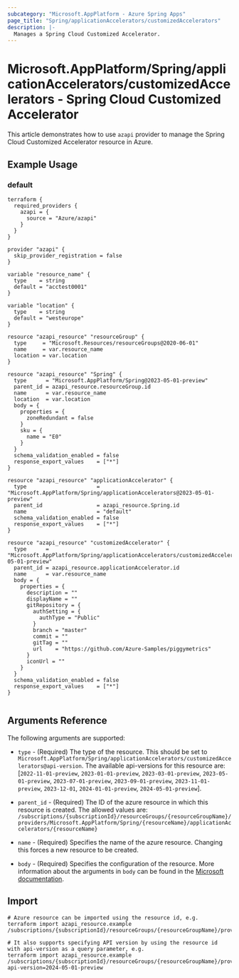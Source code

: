 ```yaml
---
subcategory: "Microsoft.AppPlatform - Azure Spring Apps"
page_title: "Spring/applicationAccelerators/customizedAccelerators"
description: |-
  Manages a Spring Cloud Customized Accelerator.
---
```


# Microsoft.AppPlatform/Spring/applicationAccelerators/customizedAccelerators - Spring Cloud Customized Accelerator

This article demonstrates how to use `azapi` provider to manage the Spring Cloud Customized Accelerator resource in Azure.

## Example Usage

### default

```hcl
terraform {
  required_providers {
    azapi = {
      source = "Azure/azapi"
    }
  }
}

provider "azapi" {
  skip_provider_registration = false
}

variable "resource_name" {
  type    = string
  default = "acctest0001"
}

variable "location" {
  type    = string
  default = "westeurope"
}

resource "azapi_resource" "resourceGroup" {
  type     = "Microsoft.Resources/resourceGroups@2020-06-01"
  name     = var.resource_name
  location = var.location
}

resource "azapi_resource" "Spring" {
  type      = "Microsoft.AppPlatform/Spring@2023-05-01-preview"
  parent_id = azapi_resource.resourceGroup.id
  name      = var.resource_name
  location  = var.location
  body = {
    properties = {
      zoneRedundant = false
    }
    sku = {
      name = "E0"
    }
  }
  schema_validation_enabled = false
  response_export_values    = ["*"]
}

resource "azapi_resource" "applicationAccelerator" {
  type                      = "Microsoft.AppPlatform/Spring/applicationAccelerators@2023-05-01-preview"
  parent_id                 = azapi_resource.Spring.id
  name                      = "default"
  schema_validation_enabled = false
  response_export_values    = ["*"]
}

resource "azapi_resource" "customizedAccelerator" {
  type      = "Microsoft.AppPlatform/Spring/applicationAccelerators/customizedAccelerators@2023-05-01-preview"
  parent_id = azapi_resource.applicationAccelerator.id
  name      = var.resource_name
  body = {
    properties = {
      description = ""
      displayName = ""
      gitRepository = {
        authSetting = {
          authType = "Public"
        }
        branch = "master"
        commit = ""
        gitTag = ""
        url    = "https://github.com/Azure-Samples/piggymetrics"
      }
      iconUrl = ""
    }
  }
  schema_validation_enabled = false
  response_export_values    = ["*"]
}


```



## Arguments Reference

The following arguments are supported:

* `type` - (Required) The type of the resource. This should be set to `Microsoft.AppPlatform/Spring/applicationAccelerators/customizedAccelerators@api-version`. The available api-versions for this resource are: [`2022-11-01-preview`, `2023-01-01-preview`, `2023-03-01-preview`, `2023-05-01-preview`, `2023-07-01-preview`, `2023-09-01-preview`, `2023-11-01-preview`, `2023-12-01`, `2024-01-01-preview`, `2024-05-01-preview`].

* `parent_id` - (Required) The ID of the azure resource in which this resource is created. The allowed values are:  
  `/subscriptions/{subscriptionId}/resourceGroups/{resourceGroupName}/providers/Microsoft.AppPlatform/Spring/{resourceName}/applicationAccelerators/{resourceName}`

* `name` - (Required) Specifies the name of the azure resource. Changing this forces a new resource to be created.

* `body` - (Required) Specifies the configuration of the resource. More information about the arguments in `body` can be found in the [Microsoft documentation](https://learn.microsoft.com/en-us/azure/templates/Microsoft.AppPlatform/Spring/applicationAccelerators/customizedAccelerators?pivots=deployment-language-terraform).

## Import

 ```shell
 # Azure resource can be imported using the resource id, e.g.
 terraform import azapi_resource.example /subscriptions/{subscriptionId}/resourceGroups/{resourceGroupName}/providers/Microsoft.AppPlatform/Spring/{resourceName}/applicationAccelerators/{resourceName}/customizedAccelerators/{resourceName}
 
 # It also supports specifying API version by using the resource id with api-version as a query parameter, e.g.
 terraform import azapi_resource.example /subscriptions/{subscriptionId}/resourceGroups/{resourceGroupName}/providers/Microsoft.AppPlatform/Spring/{resourceName}/applicationAccelerators/{resourceName}/customizedAccelerators/{resourceName}?api-version=2024-05-01-preview
 ```
